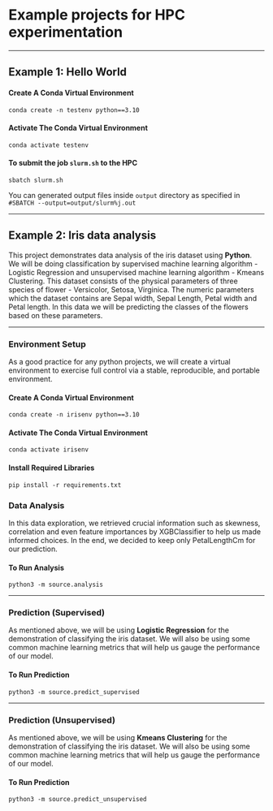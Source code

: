 # Example projects for HPC experimentation

---

## Example 1: Hello World

#### Create A Conda Virtual Environment

```code
conda create -n testenv python==3.10
```

#### Activate The Conda Virtual Environment

```code
conda activate testenv
```

#### To submit the job `slurm.sh` to the HPC

```code
sbatch slurm.sh
```

You can generated output files inside `output` directory as specified in `#SBATCH --output=output/slurm%j.out`

---

## Example 2: Iris data analysis

This project demonstrates data analysis of the iris dataset using **Python**. We will be doing classification by supervised machine learning algorithm - Logistic Regression and unsupervised machine learning algorithm - Kmeans Clustering. This dataset consists of the physical parameters of three species of flower - Versicolor, Setosa, Virginica. The numeric parameters which the dataset contains are Sepal width, Sepal Length, Petal width and Petal length. In this data we will be predicting the classes of the flowers based on these parameters.

---

### Environment Setup

As a good practice for any python projects, we will create a virtual environment to exercise full control via a stable, reproducible, and portable environment.

#### Create A Conda Virtual Environment

```code
conda create -n irisenv python==3.10
```

#### Activate The Conda Virtual Environment

```code
conda activate irisenv
```

#### Install Required Libraries

```code
pip install -r requirements.txt
```

### Data Analysis

In this data exploration, we retrieved crucial information such as skewness, correlation and even feature importances by XGBClassifier to help us made informed choices. In the end, we decided to keep only PetalLengthCm for our prediction.

#### To Run Analysis

```code
python3 -m source.analysis
```

---

### Prediction (Supervised)

As mentioned above, we will be using **Logistic Regression** for the demonstration of classifying the iris dataset. We will also be using some common machine learning metrics that will help us gauge the performance of our model.

#### To Run Prediction

```code
python3 -m source.predict_supervised
```

---

### Prediction (Unsupervised)

As mentioned above, we will be using **Kmeans Clustering** for the demonstration of classifying the iris dataset. We will also be using some common machine learning metrics that will help us gauge the performance of our model.

#### To Run Prediction

```code
python3 -m source.predict_unsupervised
```
